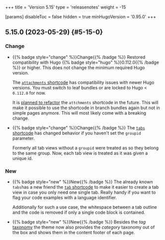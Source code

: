 +++
title = 'Version 5.15'
type = 'releasenotes'
weight = -15

[params]
  disableToc = false
  hidden = true
  minHugoVersion = '0.95.0'
+++

## 5.15.0 (2023-05-29) {#5-15-0}

### Change

- {{% badge style="change" %}}Change{{% /badge %}} Restored compatibility with Hugo {{% badge style="hugo" %}}0.112.0{{% /badge %}} or higher. This does not change the minimum required Hugo version.

  The [`attachments` shortcode](shortcodes/attachments) has compatibility issues with newer Hugo versions. You must switch to leaf bundles or are locked to Hugo < `0.112.0` for now.

  It is [planned to refactor](https://github.com/McShelby/hugo-theme-relearn/issues/22) the `attchments` shortcode in the future. This will make it possible to use the shortcode in branch bundles again but not in simple pages anymore. This will most likely come with a breaking change.

- {{% badge style="change" %}}Change{{% /badge %}} The [`tabs` shortcode](shortcodes/tabs) has changed behavior if you haven't set the `groupid` parameter.

  Formerly all tab views without a `groupid` were treated as so they belong to the same group. Now, each tab view is treated as it was given a unique id.

### New

- {{% badge style="new" %}}New{{% /badge %}} The already known `tabs`has a new friend the [`tab` shortcode](shortcodes/tab) to make it easier to create a tab view in case you only need one single tab. Really handy if you want to flag your code examples with a language identifier.

  Additionally for such a use case, the whitespace between a tab outline and the code is removed if only a single code block is contained.

- {{% badge style="new" %}}New{{% /badge %}} Besides the _tag_ [taxonomy](configuration/customization/taxonomy) the theme now also provides the _category_ taxonomy out of the box and shows them in the content footer of each page.
